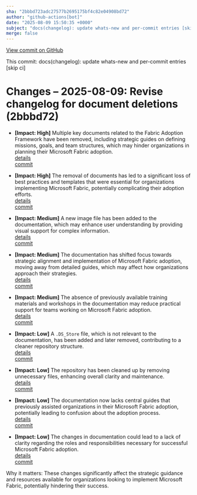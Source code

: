 ```yaml
---
sha: "2bbbd723adc27577b2695175bf4c82e04908bd72"
author: "github-actions[bot]"
date: "2025-08-09 15:50:35 +0000"
subject: "docs(changelog): update whats-new and per-commit entries [skip ci]"
merge: false
---
```


[View commit on GitHub](https://github.com/TheTrustedAdvisor/FabricAdoptionFramework/commit/2bbbd723adc27577b2695175bf4c82e04908bd72)

This commit: docs(changelog): update whats-new and per-commit entries [skip ci]

# Changes – 2025-08-09: Revise changelog for document deletions (2bbbd72)

- **[Impact: High]** Multiple key documents related to the Fabric Adoption Framework have been removed, including strategic guides on defining missions, goals, and team structures, which may hinder organizations in planning their Microsoft Fabric adoption.  
  [details](/docs/about/changes/2025-07-20-1a084247ade55ad5ab8db4728082376b22d9906b.md)  
  [commit](https://github.com/TheTrustedAdvisor/FabricAdoptionFramework/commit/2bbbd723adc27577b2695175bf4c82e04908bd72)

- **[Impact: High]** The removal of documents has led to a significant loss of best practices and templates that were essential for organizations implementing Microsoft Fabric, potentially complicating their adoption efforts.  
  [details](/docs/about/changes/2025-07-20-2a933283b21f46564224ce6736473eb0908e8935.md)  
  [commit](https://github.com/TheTrustedAdvisor/FabricAdoptionFramework/commit/2bbbd723adc27577b2695175bf4c82e04908bd72)

- **[Impact: Medium]** A new image file has been added to the documentation, which may enhance user understanding by providing visual support for complex information.  
  [details](/docs/about/changes/2025-07-20-3948fa7bc9ab671af8690e6527e831adebbec1dc.md)  
  [commit](https://github.com/TheTrustedAdvisor/FabricAdoptionFramework/commit/2bbbd723adc27577b2695175bf4c82e04908bd72)

- **[Impact: Medium]** The documentation has shifted focus towards strategic alignment and implementation of Microsoft Fabric adoption, moving away from detailed guides, which may affect how organizations approach their strategies.  
  [details](/docs/about/changes/2025-07-20-515ccf515519e7ca70c93c460dbc92a4c0f0f13c.md)  
  [commit](https://github.com/TheTrustedAdvisor/FabricAdoptionFramework/commit/2bbbd723adc27577b2695175bf4c82e04908bd72)

- **[Impact: Medium]** The absence of previously available training materials and workshops in the documentation may reduce practical support for teams working on Microsoft Fabric adoption.  
  [details](/docs/about/changes/2025-07-20-99bbd7955c423e1670f1e1e9f3b50a9a79f6860f.md)  
  [commit](https://github.com/TheTrustedAdvisor/FabricAdoptionFramework/commit/2bbbd723adc27577b2695175bf4c82e04908bd72)

- **[Impact: Low]** A `.DS_Store` file, which is not relevant to the documentation, has been added and later removed, contributing to a cleaner repository structure.  
  [details](/docs/about/changes/2025-07-20-4dec936fdb51eb08c978644a8ad5177963c5f0c4.md)  
  [commit](https://github.com/TheTrustedAdvisor/FabricAdoptionFramework/commit/2bbbd723adc27577b2695175bf4c82e04908bd72)

- **[Impact: Low]** The repository has been cleaned up by removing unnecessary files, enhancing overall clarity and maintenance.  
  [details](/docs/about/changes/2025-07-20-5cf273af939618c00caf315d6d9d63571d69b8e6.md)  
  [commit](https://github.com/TheTrustedAdvisor/FabricAdoptionFramework/commit/2bbbd723adc27577b2695175bf4c82e04908bd72)

- **[Impact: Low]** The documentation now lacks central guides that previously assisted organizations in their Microsoft Fabric adoption, potentially leading to confusion about the adoption process.  
  [details](/docs/about/changes/2025-07-20-deefd333c340aa513453c036793e0b01ca3a3f04.md)  
  [commit](https://github.com/TheTrustedAdvisor/FabricAdoptionFramework/commit/2bbbd723adc27577b2695175bf4c82e04908bd72)

- **[Impact: Low]** The changes in documentation could lead to a lack of clarity regarding the roles and responsibilities necessary for successful Microsoft Fabric adoption.  
  [details](/docs/about/changes/2025-07-20-df417ac13e1761caefe7a9241375eb34f241f759.md)  
  [commit](https://github.com/TheTrustedAdvisor/FabricAdoptionFramework/commit/2bbbd723adc27577b2695175bf4c82e04908bd72)

Why it matters: These changes significantly affect the strategic guidance and resources available for organizations looking to implement Microsoft Fabric, potentially hindering their success.
